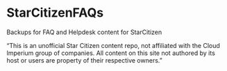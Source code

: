 # StarCitizenFAQs
Backups for FAQ and Helpdesk content for StarCitizen

“This is an unofficial Star Citizen content repo, not affiliated with the Cloud Imperium group of companies.
All content on this site not authored by its host or users are property of their respective owners.”  
